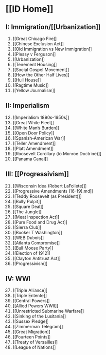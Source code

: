 # [[ID Home]]

## I: Immigration/[[Urbanization]]
1. [[Great Chicago Fire]]
2. [[Chinese Exclusion Act]]
3. [[Old Immigration vs New Immigration]]
4. [[Plessy v Ferguson]]
5. [[Urbanization]]
6. [[Tenement Housing]]
7. [[Social Gospel Movement]]
8. [[How the Other Half Lives]]
9. [[Hull House]]
10. [[Ragtime Music]]
11. [[Yellow Journalism]]
## II: Imperialism
12. [[Imperialism 1890s-1950s]]
13. [[Great White Fleet]]
14. [[White Man’s Burden]]
15. [[Open Door Policy]]
16. [[Spanish-American War]]
17. [[Teller Amendment]]
18. [[Platt Amendment]]
19. [[Roosevelt Corollary (to Monroe Doctrine)]]
20. [[Panama Canal]]
## III: [[Progressivism]]
21. [[Wisconsin Idea (Robert LaFollete)]]
22. [[Progressive Amendments (16-19).md]]
23. [[Teddy Roosevelt (as President)]]
24. [[Bully Pulpit]]
25. [[Square Deal]]
26. [[The Jungle]]
27. [[Meat Inspection Act]]
28. [[Pure Food and Drug Act]]
29. [[Sierra Club]]
30. [[Booker T Washington]]
31. [[WEB Dubois]]
32. [[Atlanta Compromise]]
33. [[Bull Moose Party]]
34. [[Election of 1912]]
35. [[Clayton Antitrust Act]]
36. [[Progressivism]]
## IV: WWI
37. [[Triple Alliance]]
38. [[Triple Entente]]
39. [[Central Powers]]
40. [[Allied Powers WWII]]
41. [[Unrestricted Submarine Warfare]]
42. [[Sinking of the Lusitania]]
43. [[Sussex Pledge]]
44. [[Zimmerman Telegram]]
45. [[Great Migration]]
46. [[Fourteen Points]]
47. [[Treaty of Versailles]]
48. [[League of Nations]]